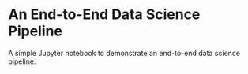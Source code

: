 # An End-to-End Data Science Pipeline
A simple Jupyter notebook to demonstrate an end-to-end data science pipeline.
